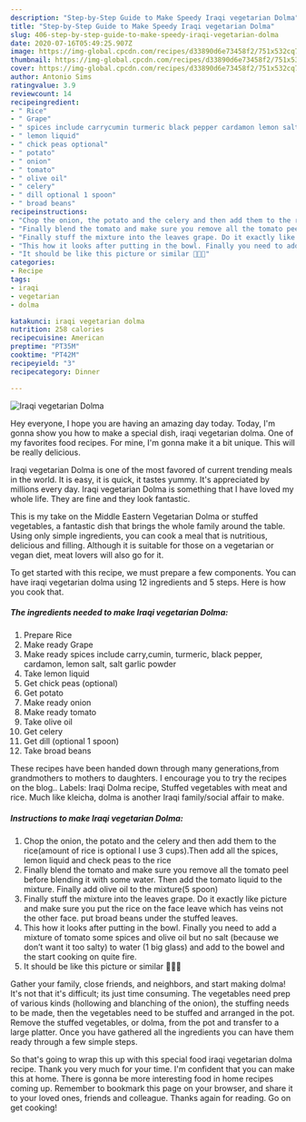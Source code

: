 ```yaml
---
description: "Step-by-Step Guide to Make Speedy Iraqi vegetarian Dolma"
title: "Step-by-Step Guide to Make Speedy Iraqi vegetarian Dolma"
slug: 406-step-by-step-guide-to-make-speedy-iraqi-vegetarian-dolma
date: 2020-07-16T05:49:25.907Z
image: https://img-global.cpcdn.com/recipes/d33890d6e73458f2/751x532cq70/iraqi-vegetarian-dolma-recipe-main-photo.jpg
thumbnail: https://img-global.cpcdn.com/recipes/d33890d6e73458f2/751x532cq70/iraqi-vegetarian-dolma-recipe-main-photo.jpg
cover: https://img-global.cpcdn.com/recipes/d33890d6e73458f2/751x532cq70/iraqi-vegetarian-dolma-recipe-main-photo.jpg
author: Antonio Sims
ratingvalue: 3.9
reviewcount: 14
recipeingredient:
- " Rice"
- " Grape"
- " spices include carrycumin turmeric black pepper cardamon lemon salt salt garlic powder"
- " lemon liquid"
- " chick peas optional"
- " potato"
- " onion"
- " tomato"
- " olive oil"
- " celery"
- " dill optional 1 spoon"
- " broad beans"
recipeinstructions:
- "Chop the onion, the potato and the celery and then add them to the rice(amount of rice is optional I use 3 cups).Then add all the spices, lemon liquid and check peas to the rice"
- "Finally blend the tomato and make sure you remove all the tomato peel before blending it with some water. Then add the tomato liquid to the mixture. Finally add olive oil to the mixture(5 spoon)"
- "Finally stuff the mixture into the leaves grape. Do it exactly like picture and make sure you put the rice on the face leave which has veins not the other face. put broad beans under the stuffed leaves."
- "This how it looks after putting in the bowl. Finally you need to add a mixture of tomato some spices and olive oil but no salt (because we don’t want it too salty) to water (1 big glass) and add to the bowel and the start cooking on quite fire."
- "It should be like this picture or similar 👍🏻😍"
categories:
- Recipe
tags:
- iraqi
- vegetarian
- dolma

katakunci: iraqi vegetarian dolma 
nutrition: 258 calories
recipecuisine: American
preptime: "PT35M"
cooktime: "PT42M"
recipeyield: "3"
recipecategory: Dinner

---
```



![Iraqi vegetarian Dolma](https://img-global.cpcdn.com/recipes/d33890d6e73458f2/751x532cq70/iraqi-vegetarian-dolma-recipe-main-photo.jpg)

Hey everyone, I hope you are having an amazing day today. Today, I'm gonna show you how to make a special dish, iraqi vegetarian dolma. One of my favorites food recipes. For mine, I'm gonna make it a bit unique. This will be really delicious.

Iraqi vegetarian Dolma is one of the most favored of current trending meals in the world. It is easy, it is quick, it tastes yummy. It's appreciated by millions every day. Iraqi vegetarian Dolma is something that I have loved my whole life. They are fine and they look fantastic.

This is my take on the Middle Eastern Vegetarian Dolma or stuffed vegetables, a fantastic dish that brings the whole family around the table. Using only simple ingredients, you can cook a meal that is nutritious, delicious and filling. Although it is suitable for those on a vegetarian or vegan diet, meat lovers will also go for it.


To get started with this recipe, we must prepare a few components. You can have iraqi vegetarian dolma using 12 ingredients and 5 steps. Here is how you cook that.

<!--inarticleads1-->

##### The ingredients needed to make Iraqi vegetarian Dolma:

1. Prepare  Rice
1. Make ready  Grape
1. Make ready  spices include carry,cumin, turmeric, black pepper, cardamon, lemon salt, salt garlic powder
1. Take  lemon liquid
1. Get  chick peas (optional)
1. Get  potato
1. Make ready  onion
1. Make ready  tomato
1. Take  olive oil
1. Get  celery
1. Get  dill (optional 1 spoon)
1. Take  broad beans


These recipes have been handed down through many generations,from grandmothers to mothers to daughters. I encourage you to try the recipes on the blog.. Labels: Iraqi Dolma recipe, Stuffed vegetables with meat and rice. Much like kleicha, dolma is another Iraqi family/social affair to make. 

<!--inarticleads2-->

##### Instructions to make Iraqi vegetarian Dolma:

1. Chop the onion, the potato and the celery and then add them to the rice(amount of rice is optional I use 3 cups).Then add all the spices, lemon liquid and check peas to the rice
1. Finally blend the tomato and make sure you remove all the tomato peel before blending it with some water. Then add the tomato liquid to the mixture. Finally add olive oil to the mixture(5 spoon)
1. Finally stuff the mixture into the leaves grape. Do it exactly like picture and make sure you put the rice on the face leave which has veins not the other face. put broad beans under the stuffed leaves.
1. This how it looks after putting in the bowl. Finally you need to add a mixture of tomato some spices and olive oil but no salt (because we don’t want it too salty) to water (1 big glass) and add to the bowel and the start cooking on quite fire.
1. It should be like this picture or similar 👍🏻😍


Gather your family, close friends, and neighbors, and start making dolma! It&#39;s not that it&#39;s difficult; its just time consuming. The vegetables need prep of various kinds (hollowing and blanching of the onion), the stuffing needs to be made, then the vegetables need to be stuffed and arranged in the pot. Remove the stuffed vegetables, or dolma, from the pot and transfer to a large platter. Once you have gathered all the ingredients you can have them ready through a few simple steps. 

So that's going to wrap this up with this special food iraqi vegetarian dolma recipe. Thank you very much for your time. I'm confident that you can make this at home. There is gonna be more interesting food in home recipes coming up. Remember to bookmark this page on your browser, and share it to your loved ones, friends and colleague. Thanks again for reading. Go on get cooking!

